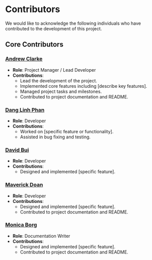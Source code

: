 # Contributors

We would like to acknowledge the following individuals who have contributed to the development of this project.

## Core Contributors

### [Andrew Clarke](https://github.com/apscandy)
- **Role**: Project Manager / Lead Developer
- **Contributions**:
    - Lead the development of the project.
    - Implemented core features including [describe key features].
    - Managed project tasks and milestones. 
    - Contributed to project documentation and README.

### [Dang Linh Phan](https://github.com/danglinhphan)
- **Role**: Developer
- **Contributions**:
    - Worked on [specific feature or functionality].
    - Assisted in bug fixing and testing.

### [David Bui](https://github.com/HoangDatBui)
- **Role**: Developer
- **Contributions**:
    - Designed and implemented [specific feature].
    

### [Maverick Doan](https://github.com/maverick-doan)
- **Role**: Developer 
- **Contributions**:
  - Designed and implemented [specific feature].
  - Contributed to project documentation and README.

### [Monica Borg](https://github.com/)
- **Role**: Documentation Writer
- **Contributions**:
  - Designed and implemented [specific feature].
  - Contributed to project documentation and README.


